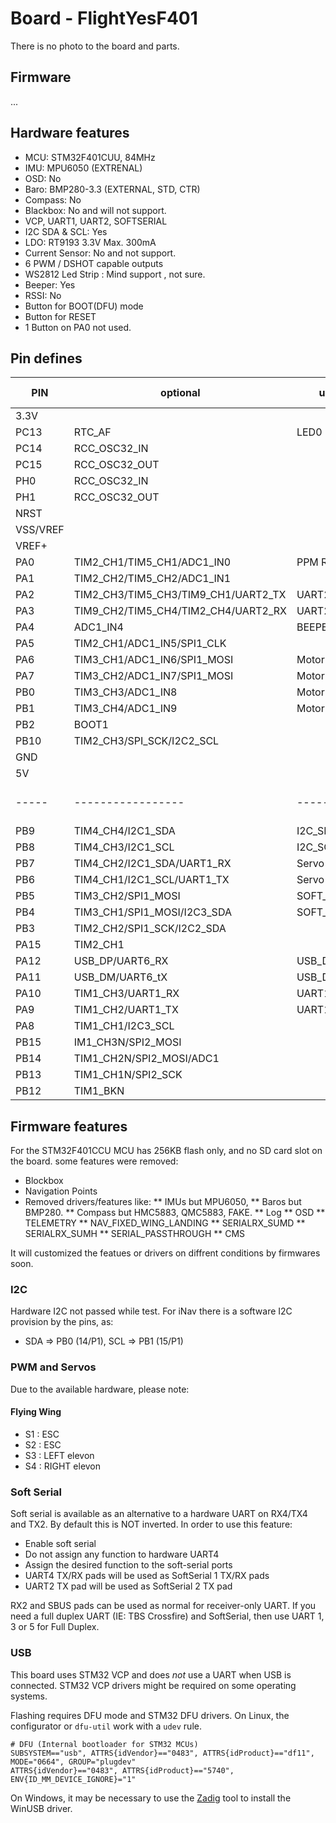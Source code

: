 
# Board - FlightYesF401

There is no photo to the board and parts.

## Firmware

...


## Hardware features

* MCU: STM32F401CUU, 84MHz
* IMU: MPU6050 (EXTRENAL)
* OSD: No
* Baro: BMP280-3.3 (EXTERNAL, STD, CTR)
* Compass: No 
* Blackbox: No and will not support.
* VCP, UART1, UART2, SOFTSERIAL
* I2C SDA & SCL: Yes
* LDO: RT9193 3.3V Max. 300mA
* Current Sensor: No and not support.
* 6 PWM / DSHOT capable outputs
* WS2812 Led Strip : Mind support , not sure.
* Beeper: Yes
* RSSI: No
* Button for BOOT(DFU) mode
* Button for RESET
* 1 Button on PA0 not used.

## Pin defines

| PIN   |optional           |used as    |Shared with    |
| ----- | ----------------- | --------- | ------------- |
| 3.3V  |                   |           |               |
| PC13  |RTC_AF             |LED0       |               |
| PC14  |RCC_OSC32_IN       |           |               |
| PC15  |RCC_OSC32_OUT      |           |               |
| PH0   |RCC_OSC32_IN       |           |               |
| PH1   |RCC_OSC32_OUT      |           |               |
| NRST  |                   |           |               |
| VSS/VREF|                  |           |               |
| VREF+ |                   |           |               |
| PA0   |TIM2_CH1/TIM5_CH1/ADC1_IN0 |PPM RC IN  |       |
| PA1   |TIM2_CH2/TIM5_CH2/ADC1_IN1 |           |       |
| PA2   |TIM2_CH3/TIM5_CH3/TIM9_CH1/UART2_TX    |UART2_TX   |   |
| PA3   |TIM9_CH2/TIM5_CH4/TIM2_CH4/UART2_RX    |UART2_RX   |   |
| PA4   |ADC1_IN4           |BEEPER     |               |
| PA5   |TIM2_CH1/ADC1_IN5/SPI1_CLK |   |               |
| PA6   |TIM3_CH1/ADC1_IN6/SPI1_MOSI    | Motor 1   |           |
| PA7   |TIM3_CH2/ADC1_IN7/SPI1_MOSI    | Motor 2   |           |
| PB0   |TIM3_CH3/ADC1_IN8  | Motor 3/Servo 1   |       |
| PB1   |TIM3_CH4/ADC1_IN9  | Motor 4/Servo 2   |       |
| PB2   |BOOT1              |                   |       |
| PB10  |TIM2_CH3/SPI_SCK/I2C2_SCL |    |               |
| GND   |                   |           |               |
| 5V    |                   |           |               |
| ----- | ----------------- | --------- | ------------- |
| PB9   |TIM4_CH4/I2C1_SDA  | I2C_SDA   |               |
| PB8   |TIM4_CH3/I2C1_SCL  | I2C_SCL   |               |
| PB7   |TIM4_CH2/I2C1_SDA/UART1_RX |Servo 3|          |
| PB6   |TIM4_CH1/I2C1_SCL/UART1_TX |Servo 4|          |
| PB5   |TIM3_CH2/SPI1_MOSI | SOFT_SERIAL_RX    |       |
| PB4   |TIM3_CH1/SPI1_MOSI/I2C3_SDA | SOFT_SERIAL_TX   |   |
| PB3   |TIM2_CH2/SPI1_SCK/I2C2_SDA |   |               |
| PA15  |TIM2_CH1           |           |               |
| PA12  |USB_DP/UART6_RX    |USB_DP     |               |
| PA11  |USB_DM/UART6_tX    |USB_DM     |               |
| PA10  |TIM1_CH3/UART1_RX  |UART1_TX   |               |
| PA9   |TIM1_CH2/UART1_TX  |UART1_RX   |               |
| PA8   |TIM1_CH1/I2C3_SCL  |           |               |
| PB15  |IM1_CH3N/SPI2_MOSI |           |               |
| PB14  |TIM1_CH2N/SPI2_MOSI/ADC1 |     |               |
| PB13  |TIM1_CH1N/SPI2_SCK |           |               |
| PB12  |TIM1_BKN           |           |               |




## Firmware features

For the STM32F401CCU MCU has 256KB flash only, and no SD card slot on the board. some features were removed:

* Blockbox
* Navigation Points
* Removed drivers/features like: 
    ** IMUs but MPU6050, 
    ** Baros but BMP280.
    ** Compass but HMC5883, QMC5883, FAKE.
    ** Log
    ** OSD
    ** TELEMETRY
    ** NAV_FIXED_WING_LANDING
    ** SERIALRX_SUMD
    ** SERIALRX_SUMH
    ** SERIAL_PASSTHROUGH
    ** CMS

It will customized the featues or drivers on diffrent conditions by firmwares soon.

### I2C

Hardware I2C not passed while test. For iNav there is a software I2C provision by the pins, as:

* SDA => PB0 (14/P1), SCL => PB1 (15/P1)

### PWM and Servos

Due to the available hardware, please note:

#### Flying Wing

* S1 : ESC
* S2 : ESC
* S3 : LEFT elevon
* S4 : RIGHT elevon

### Soft Serial

Soft serial is available as an alternative to a hardware UART on RX4/TX4 and TX2. By default this is NOT inverted. In order to use this feature:

* Enable soft serial
* Do not assign any function to hardware UART4
* Assign the desired function to the soft-serial ports
* UART4 TX/RX pads will be used as SoftSerial 1 TX/RX pads
* UART2 TX pad will be used as SoftSerial 2 TX pad

RX2 and SBUS pads can be used as normal for receiver-only UART. If you need a full duplex UART (IE: TBS Crossfire) and SoftSerial, then use UART 1, 3 or 5 for Full Duplex.


### USB

This board uses STM32 VCP and does _not_ use a UART when USB is connected. STM32 VCP drivers might be required on some operating systems.

Flashing requires DFU mode and STM32 DFU drivers. On Linux, the configurator or `dfu-util` work with a `udev` rule.

````
# DFU (Internal bootloader for STM32 MCUs)
SUBSYSTEM=="usb", ATTRS{idVendor}=="0483", ATTRS{idProduct}=="df11", MODE="0664", GROUP="plugdev"
ATTRS{idVendor}=="0483", ATTRS{idProduct}=="5740", ENV{ID_MM_DEVICE_IGNORE}="1"
````

On Windows, it may be necessary to use the [Zadig](http://zadig.akeo.ie) tool to install the WinUSB driver.

